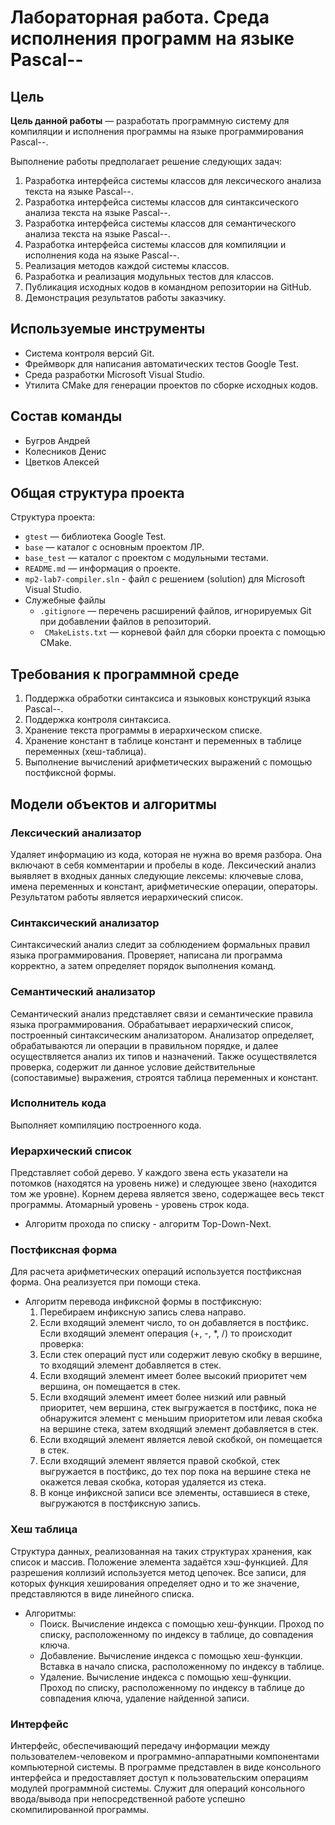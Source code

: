 # Лабораторная работа. Среда исполнения программ на языке Pascal--

## Цель

__Цель данной работы__ — разработать программную систему для компиляции и исполнения программы 
на языке программирования Pascal--.

Выполнение работы предполагает решение следующих задач:
1. Разработка интерфейса системы классов для лексического анализа текста на языке Pascal--.
2. Разработка интерфейса системы классов для cинтаксического анализа текста на языке Pascal--.
3. Разработка интерфейса системы классов для семантического анализа текста на языке Pascal--.
3. Разработка интерфейса системы классов для компиляции и исполнения кода на языке Pascal--.
4. Реализация методов каждой системы классов.
5. Разработка и реализация модульных тестов для классов.
5. Публикация исходных кодов в командном репозитории на GitHub.
6. Демонстрация результатов работы заказчику.


## Используемые инструменты
- Система контроля версий Git.
- Фреймворк для написания автоматических тестов Google Test.
- Среда разработки Microsoft Visual Studio.
- Утилита CMake для генерации проектов по сборке исходных кодов.

## Состав команды
- Бугров Андрей
- Колесников Денис
- Цветков Алексей

## Общая структура проекта

Структура проекта:

  - `gtest` — библиотека Google Test.
  - `base` — каталог с основным проектом ЛР.
  - `base_test` — каталог с проектом с модульными тестами.
  - `README.md` — информация о проекте.
  - `mp2-lab7-compiler.sln` - файл с решением (solution) для Microsoft Visual Studio.
  - Служебные файлы
    - `.gitignore` — перечень расширений файлов, игнорируемых Git при добавлении файлов в репозиторий.
    - ` CMakeLists.txt` — корневой файл для сборки проекта с помощью CMake.



## Требования к программной среде

1. Поддержка обработки синтаксиса и языковых конструкций языка Pascal--.
2. Поддержка контроля синтаксиса.
3. Хранение текста программы в иерархическом списке.
4. Хранение констант в таблице констант и переменных в таблице переменных (хеш-таблица).
5. Выполнение вычислений арифметических выражений с помощью постфиксной формы.



## Модели объектов и алгоритмы

### Лексический анализатор
Удаляет информацию из кода, которая не нужна во время разбора. Она включают в себя комментарии и пробелы в коде.
Лексический анализ выявляет в входных данных следующие лексемы: ключевые слова, имена переменных и констант, арифметические операции, операторы. Результатом работы является иерархический список.


### Синтаксический анализатор
Синтаксический анализ следит за соблюдением формальных правил языка программирования.
Проверяет, написана ли программа корректно, а затем определяет порядок выполнения команд. 


### Семантический анализатор
Семантический анализ представляет связи и семантические правила языка программирования.
Обрабатывает иерархический список, построенный синтаксическим анализатором. 
Анализатор определяет, обрабатываются ли операции в правильном порядке, и далее осуществляется анализ их типов и назначений.
Также осуществялется проверка, содержит ли данное условие действительные (сопоставимые) выражения, строятся таблица переменных и констант.

### Исполнитель кода
Выполняет компиляцию построенного кода.


### Иерархический список
Представляет собой дерево. У каждого звена есть указатели на потомков (находятся на уровень ниже) и следующее звено (находится том же уровне). Корнем дерева является звено, содержащее весь текст программы. Атомарный уровень - уровень строк кода. 
* Алгоритм прохода по списку - алгоритм Top-Down-Next.

### Постфиксная форма
Для расчета арифметических операций используется постфиксная форма. Она реализуется при помощи стека.

* Алгоритм перевода инфиксной формы в постфиксную:
  1. Перебираем инфиксную запись слева направо.
  2. Если входящий элемент число, то он добавляется в постфикс. Если входящий элемент операция (+, -, *, /) то происходит проверка:
  3. Если стек операций пуст или содержит левую скобку в вершине, то входящий элемент добавляется в стек. 
  4. Если входящий элемент имеет более высокий приоритет чем вершина, он помещается в стек. 
  5. Если входящий элемент имеет более низкий или равный приоритет, чем вершина, стек выгружается в постфикс, пока не обнаружится элемент с меньшим приоритетом или левая скобка на вершине стека, затем входящий элемент добавляется в стек.
  6. Если входящий элемент является левой скобкой, он помещается в стек.
  7. Если входящий элемент является правой скобкой, стек выгружается в постфикс, до тех пор пока на вершине стека не окажется левая скобка, которая удаляется из стека.
  8. В конце инфиксной записи все элементы, оставшиеся в стеке, выгружаются в постфиксную запись.


### Хеш таблица
Структура данных, реализованная на таких структурах хранения, как список и массив. Положение элемента задаётся хэш-функцией. Для разрешения коллизий используется метод цепочек. Все записи, для которых функция хеширования определяет одно и то же значение, представляются в виде линейного списка.

* Алгоритмы:
  - Поиск. Вычисление индекса с помощью хеш-функции. Проход по списку, расположенному по индексу в таблице, до совпадения ключа.
  - Добавление. Вычисление индекса с помощью хеш-функции. Вставка в начало списка, расположенному по индексу в таблице.
  - Удаление. Вычисление индекса с помощью хеш-функции. Проход по списку, расположенному по индексу в таблице до совпадения ключа, удаление найденной записи.

  
### Интерфейс
Интерфейс, обеспечивающий передачу информации между пользователем-человеком и программно-аппаратными компонентами компьютерной системы. В программе представлен в виде консольного интерфейса и предоставляет доступ к пользовательским операциям модулей программной системы.
Служит для операций консольного ввода/вывода при непосредственной работе успешно скомпилированной программы.
